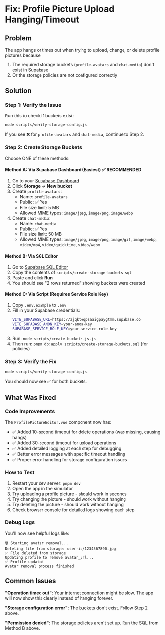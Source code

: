 # Fix: Profile Picture Upload Hanging/Timeout

## Problem
The app hangs or times out when trying to upload, change, or delete profile pictures because:
1. The required storage buckets (`profile-avatars` and `chat-media`) don't exist in Supabase
2. Or the storage policies are not configured correctly

## Solution

### Step 1: Verify the Issue
Run this to check if buckets exist:
```bash
node scripts/verify-storage-config.js
```

If you see ❌ for `profile-avatars` and `chat-media`, continue to Step 2.

### Step 2: Create Storage Buckets

Choose ONE of these methods:

#### Method A: Via Supabase Dashboard (Easiest) ✅ RECOMMENDED
1. Go to your [Supabase Dashboard](https://supabase.com/dashboard/project/zjqktoqpsaaigpaygtmm/storage/buckets)
2. Click **Storage** → **New bucket**
3. Create `profile-avatars`:
   - Name: `profile-avatars`
   - Public: ✅ Yes
   - File size limit: 5 MB
   - Allowed MIME types: `image/jpeg`, `image/png`, `image/webp`
4. Create `chat-media`:
   - Name: `chat-media`
   - Public: ✅ Yes  
   - File size limit: 50 MB
   - Allowed MIME types: `image/jpeg`, `image/png`, `image/gif`, `image/webp`, `video/mp4`, `video/quicktime`, `video/webm`

#### Method B: Via SQL Editor
1. Go to [Supabase SQL Editor](https://supabase.com/dashboard/project/zjqktoqpsaaigpaygtmm/sql/new)
2. Copy the contents of `scripts/create-storage-buckets.sql`
3. Paste and click **Run**
4. You should see "2 rows returned" showing buckets were created

#### Method C: Via Script (Requires Service Role Key)
1. Copy `.env.example` to `.env`
2. Fill in your Supabase credentials:
   ```bash
   VITE_SUPABASE_URL=https://zjqktoqpsaaigpaygtmm.supabase.co
   VITE_SUPABASE_ANON_KEY=your-anon-key
   SUPABASE_SERVICE_ROLE_KEY=your-service-role-key
   ```
3. Run: `node scripts/create-buckets-js.js`
4. Then run: `pnpm db:apply scripts/create-storage-buckets.sql` (for policies)

### Step 3: Verify the Fix
```bash
node scripts/verify-storage-config.js
```

You should now see ✅ for both buckets.

## What Was Fixed

### Code Improvements
The `ProfilePictureEditor.vue` component now has:
- ✅ Added 10-second timeout for delete operations (was missing, causing hangs)
- ✅ Added 30-second timeout for upload operations
- ✅ Added detailed logging at each step for debugging
- ✅ Better error messages with specific timeout handling
- ✅ Proper error handling for storage configuration issues

### How to Test
1. Restart your dev server: `pnpm dev`
2. Open the app in the simulator
3. Try uploading a profile picture - should work in seconds
4. Try changing the picture - should work without hanging
5. Try deleting the picture - should work without hanging
6. Check browser console for detailed logs showing each step

### Debug Logs
You'll now see helpful logs like:
```
🗑️ Starting avatar removal...
Deleting file from storage: user-id/1234567890.jpg
✅ File deleted from storage
Updating profile to remove avatar_url...
✅ Profile updated
Avatar removal process finished
```

## Common Issues

**"Operation timed out"**: Your internet connection might be slow. The app will now show this clearly instead of hanging forever.

**"Storage configuration error"**: The buckets don't exist. Follow Step 2 above.

**"Permission denied"**: The storage policies aren't set up. Run the SQL from Method B above.

